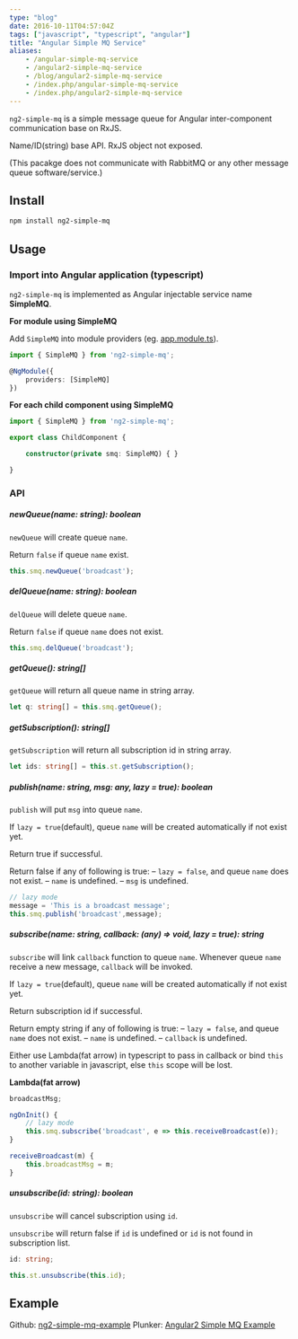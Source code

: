 ```yaml
---
type: "blog"
date: 2016-10-11T04:57:04Z
tags: ["javascript", "typescript", "angular"]
title: "Angular Simple MQ Service"
aliases:
    - /angular-simple-mq-service
    - /angular2-simple-mq-service
    - /blog/angular2-simple-mq-service
    - /index.php/angular-simple-mq-service
    - /index.php/angular2-simple-mq-service
---
```

`ng2-simple-mq` is a simple message queue for Angular inter-component communication base on RxJS.

<!--more-->

Name/ID(string) base API. RxJS object not exposed.

(This pacakge does not communicate with RabbitMQ or any other message queue software/service.)

## Install

```sh
npm install ng2-simple-mq
```

## Usage

### Import into Angular application (typescript)

`ng2-simple-mq` is implemented as Angular injectable service name **SimpleMQ**.

**For module using SimpleMQ**

Add `SimpleMQ` into module providers (eg. [app.module.ts](https://github.com/J-Siu/ng2-simple-mq-example/blob/master/app/app.module.ts)).

```ts
import { SimpleMQ } from 'ng2-simple-mq';

@NgModule({
    providers: [SimpleMQ]
})
```

**For each child component using SimpleMQ**

```ts
import { SimpleMQ } from 'ng2-simple-mq';

export class ChildComponent {

    constructor(private smq: SimpleMQ) { }

}
```

### API

##### newQueue(name: string): boolean

`newQueue` will create queue `name`.

Return `false` if queue `name` exist.

```ts
this.smq.newQueue('broadcast');
```

##### delQueue(name: string): boolean

`delQueue` will delete queue `name`.

Return `false` if queue `name` does not exist.

```ts
this.smq.delQueue('broadcast');
```

##### getQueue(): string[]

`getQueue` will return all queue name in string array.

```ts
let q: string[] = this.smq.getQueue();
```

##### getSubscription(): string[]

`getSubscription` will return all subscription id in string array.

```ts
let ids: string[] = this.st.getSubscription();
```

##### publish(name: string, msg: any, lazy = true): boolean

`publish` will put `msg` into queue `name`.

If `lazy = true`(default), queue `name` will be created automatically if not exist yet.

Return true if successful.

Return false if any of following is true:
 – `lazy = false`, and queue `name` does not exist.
 – `name` is undefined.
 – `msg` is undefined.

```ts
// lazy mode
message = 'This is a broadcast message';
this.smq.publish('broadcast',message);
```

##### subscribe(name: string, callback: (any) => void, lazy = true): string

`subscribe` will link `callback` function to queue `name`. Whenever queue `name` receive a new message, `callback` will be invoked.

If `lazy = true`(default), queue `name` will be created automatically if not exist yet.

Return subscription id if successful.

Return empty string if any of following is true:
 – `lazy = false`, and queue `name` does not exist.
 – `name` is undefined.
 – `callback` is undefined.

Either use Lambda(fat arrow) in typescript to pass in callback or bind `this` to another variable in javascript, else `this` scope will be lost.

**Lambda(fat arrow)**

```ts
broadcastMsg;

ngOnInit() {
    // lazy mode
    this.smq.subscribe('broadcast', e => this.receiveBroadcast(e));
}

receiveBroadcast(m) {
    this.broadcastMsg = m;
}
```

##### unsubscribe(id: string): boolean

`unsubscribe` will cancel subscription using `id`.

`unsubscribe` will return false if `id` is undefined or `id` is not found in subscription list.

```ts
id: string;

this.st.unsubscribe(this.id);
```

## Example

Github: [ng2-simple-mq-example](https://github.com/J-Siu/ng2-simple-mq-example)
Plunker: [Angular2 Simple MQ Example](http://embed.plnkr.co/e8Crbf/)

